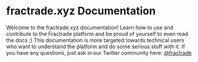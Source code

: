 # fractrade.xyz Documentation

Welcome to the fractrade.xyz documentation! Learn how to use and contribute to the Fractrade platform and be proud of yourself to even read the docs ;) This documentation is more targeted towards technical users who want to understand the platform and do some serious stuff with it. If you have any questions, just ask in our Twitter community here: [@fractrade](https://x.com/i/communities/1886099096630382819)

